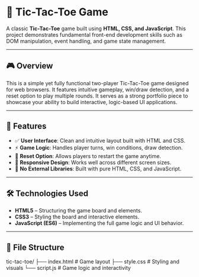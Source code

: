 # 🧠 Tic-Tac-Toe Game

A classic **Tic-Tac-Toe** game built using **HTML, CSS, and JavaScript**. This project demonstrates fundamental front-end development skills such as DOM manipulation, event handling, and game state management.

---

## 🎮 Overview

This is a simple yet fully functional two-player Tic-Tac-Toe game designed for web browsers. It features intuitive gameplay, win/draw detection, and a reset option to play multiple rounds. It serves as a strong portfolio piece to showcase your ability to build interactive, logic-based UI applications.

---

## 🚀 Features

- ✅ **User Interface**: Clean and intuitive layout built with HTML and CSS.
- ⚡ **Game Logic**: Handles player turns, win conditions, draw detection.
- 🔁 **Reset Option**: Allows players to restart the game anytime.
- 📱 **Responsive Design**: Works well across different screen sizes.
- 🎯 **No External Libraries**: Built with pure HTML, CSS, and JavaScript.

---

## 🛠️ Technologies Used

- **HTML5** – Structuring the game board and elements.
- **CSS3** – Styling the board and interactive elements.
- **JavaScript (ES6)** – Implementing the full game logic and UI behavior.

---

## 📁 File Structure

tic-tac-toe/
├── index.html # Game layout
├── style.css # Styling and visuals
└── script.js # Game logic and interactivity

